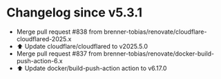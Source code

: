 # Changelog since v5.3.1
- Merge pull request #838 from brenner-tobias/renovate/cloudflare-cloudflared-2025.x 
- ⬆️ Update cloudflare/cloudflared to v2025.5.0 
- Merge pull request #837 from brenner-tobias/renovate/docker-build-push-action-6.x 
- ⬆️ Update docker/build-push-action action to v6.17.0 
